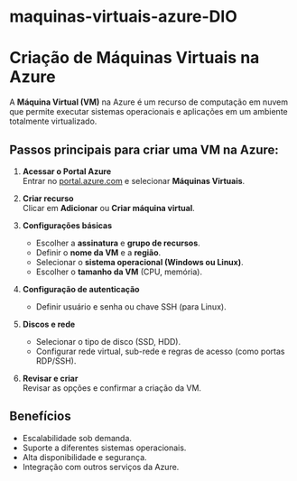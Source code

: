 # maquinas-virtuais-azure-DIO

# Criação de Máquinas Virtuais na Azure

A **Máquina Virtual (VM)** na Azure é um recurso de computação em nuvem que permite executar sistemas operacionais e aplicações em um ambiente totalmente virtualizado.  

## Passos principais para criar uma VM na Azure:
1. **Acessar o Portal Azure**  
   Entrar no [portal.azure.com](https://portal.azure.com) e selecionar **Máquinas Virtuais**.

2. **Criar recurso**  
   Clicar em **Adicionar** ou **Criar máquina virtual**.

3. **Configurações básicas**  
   - Escolher a **assinatura** e **grupo de recursos**.  
   - Definir o **nome da VM** e a **região**.  
   - Selecionar o **sistema operacional (Windows ou Linux)**.  
   - Escolher o **tamanho da VM** (CPU, memória).  

4. **Configuração de autenticação**  
   - Definir usuário e senha ou chave SSH (para Linux).  

5. **Discos e rede**  
   - Selecionar o tipo de disco (SSD, HDD).  
   - Configurar rede virtual, sub-rede e regras de acesso (como portas RDP/SSH).  

6. **Revisar e criar**  
   Revisar as opções e confirmar a criação da VM.  

## Benefícios
- Escalabilidade sob demanda.  
- Suporte a diferentes sistemas operacionais.  
- Alta disponibilidade e segurança.  
- Integração com outros serviços da Azure.  
